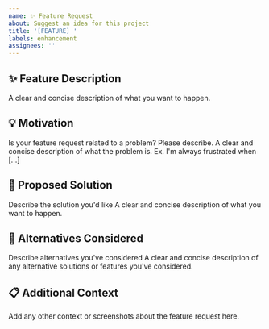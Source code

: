 ```yaml
---
name: ✨ Feature Request
about: Suggest an idea for this project
title: '[FEATURE] '
labels: enhancement
assignees: ''
---
```


## ✨ Feature Description
A clear and concise description of what you want to happen.

## 💡 Motivation
Is your feature request related to a problem? Please describe.
A clear and concise description of what the problem is. Ex. I'm always frustrated when [...]

## 🎯 Proposed Solution
Describe the solution you'd like
A clear and concise description of what you want to happen.

## 🔄 Alternatives Considered
Describe alternatives you've considered
A clear and concise description of any alternative solutions or features you've considered.

## 📋 Additional Context
Add any other context or screenshots about the feature request here.
